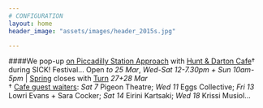 ```yaml
---
# CONFIGURATION
layout: home
header_image: "assets/images/header_2015s.jpg"

---
```

####We pop-up [on Piccadilly Station Approach](http://bit.ly/1AQdn9f) with [Hunt & Darton Cafe](/current/2015-spring/h&d)† during SICK! Festival… Open *to 25 Mar*, *Wed-Sat 12-7.30pm + Sun 10am-5pm* | [Spring](/current/2015-spring) closes with [Turn](/current/2015-turn) *27+28 Mar*      
† [Cafe guest waiters](/current/2015-spring/h&d): *Sat 7* Pigeon Theatre; *Wed 11* Eggs Collective; *Fri 13* Lowri Evans + Sara Cocker; *Sat 14* Eirini Kartsaki; *Wed 18* Krissi Musiol…
